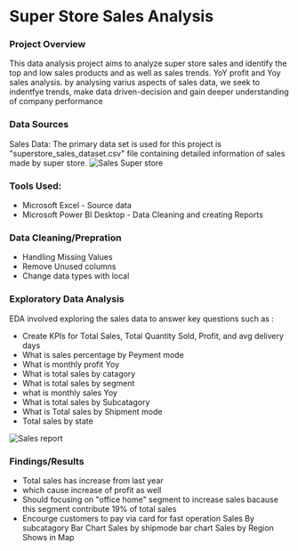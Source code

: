 # Super Store Sales Analysis


### Project Overview
This data analysis project aims to analyze super store sales and identify the top and low sales products and as well as sales trends. YoY profit and Yoy sales analysis. by analysing varius
aspects of sales data, we seek to indentfye trends, make data driven-decision and gain deeper understanding of company performance

### Data Sources

Sales Data: The primary data set is used for this project is "superstore_sales_dataset.csv" file containing detailed information of sales made by super store.
![Sales Super store](https://github.com/WaseemAbbas1986/Super-Store-Sales-Analysis-Power-BI/assets/168902203/e0b1507b-04f4-407b-924b-46e200f9c8d5)


### Tools Used:

- Microsoft Excel - Source data
- Microsoft Power BI Desktop - Data Cleaning and creating Reports

### Data Cleaning/Prepration
- Handling Missing Values
- Remove Unused columns
- Change data types with local

### Exploratory Data Analysis
EDA involved exploring the sales data to answer key questions such as :
- Create KPIs for Total Sales, Total Quantity Sold, Profit, and avg delivery days
- What is sales percentage by Peyment mode
- What is monthly profit Yoy
- What is total sales by catagory
- What is total sales by segment
- what is monthly sales Yoy
- What is total sales by Subcatagory
- What is Total sales by Shipment mode
- Total sales by state

![Sales report](https://github.com/WaseemAbbas1986/Super-Store-Sales-Analysis-Power-BI/assets/168902203/4b9b3a0c-d57a-4756-a2f2-36f1434093b0)

### Findings/Results
- Total sales has increase from last year
- which cause increase of profit as well
- Should focusing on "office home" segment to increase sales bacause this segment contribute 19% of total sales
- Encourge customers to pay via card for fast operation
Sales By subcatagory Bar Chart
Sales by shipmode bar chart
Sales by Region Shows in Map
